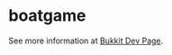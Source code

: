 boatgame
========

See more information at [Bukkit Dev Page](http://dev.bukkit.org/bukkit-plugins/sea-battle).

